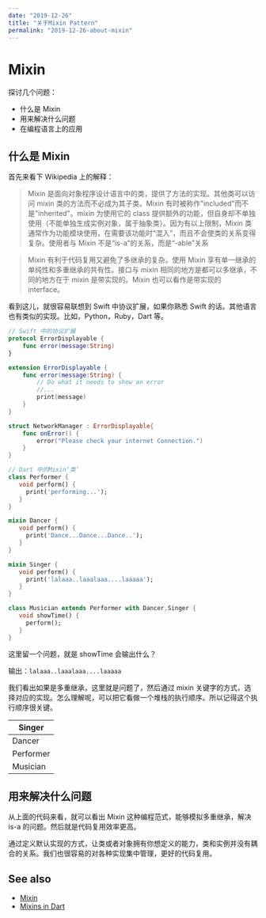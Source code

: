 ```yaml
---
date: "2019-12-26"
title: "关于Mixin Pattern"
permalink: "2019-12-26-about-mixin"
---
```


# Mixin

探讨几个问题：

- 什么是 Mixin
- 用来解决什么问题
- 在编程语言上的应用

## 什么是 Mixin

首先来看下 Wikipedia 上的解释：

> Mixin 是面向对象程序设计语言中的类，提供了方法的实现。其他类可以访问 mixin 类的方法而不必成为其子类。Mixin 有时被称作"included"而不是"inherited"。mixin 为使用它的 class 提供额外的功能，但自身却不单独使用（不能单独生成实例对象，属于抽象类）。因为有以上限制，Mixin 类通常作为功能模块使用，在需要该功能时“混入”，而且不会使类的关系变得复杂。使用者与 Mixin 不是“is-a”的关系，而是“-able”关系

> Mixin 有利于代码复用又避免了多继承的复杂。使用 Mixin 享有单一继承的单纯性和多重继承的共有性。接口与 mixin 相同的地方是都可以多继承，不同的地方在于 mixin 是带实现的。Mixin 也可以看作是带实现的 interface。

看到这儿，就很容易联想到 Swift 中协议扩展，如果你熟悉 Swift 的话。其他语言也有类似的实现。比如，Python，Ruby，Dart 等。

```swift
// Swift 中的协议扩展
protocol ErrorDisplayable {
    func error(message:String)
}

extension ErrorDisplayable {
    func error(message:String) {
        // Do what it needs to show an error
        //...
        print(message)
    }
}

struct NetworkManager : ErrorDisplayable{
    func onError() {
        error("Please check your internet Connection.")
    }
}
```

```Dart
// Dart 中的Mixin‘类’
class Performer {
   void perform() {
     print('performing...');
   }
}

mixin Dancer {
   void perform() {
     print('Dance...Dance...Dance..');
   }
}

mixin Singer {
   void perform() {
     print('lalaaa..laaalaaa....laaaaa');
   }
}

class Musician extends Performer with Dancer,Singer {
   void showTime() {
     perform();
   }
}
```

这里留一个问题，就是 showTime 会输出什么？

输出：`lalaaa..laaalaaa....laaaaa`

我们看出如果是多重继承，这里就是问题了，然后通过 mixin 关键字的方式，选择对应的实现。怎么理解呢，可以把它看做一个堆栈的执行顺序。所以记得这个执行顺序很关键。

| Singer    |
| --------- |
| Dancer    |
| Performer |
| Musician  |

## 用来解决什么问题

从上面的代码来看，就可以看出 Mixin 这种编程范式，能够模拟多重继承，解决 is-a 的问题。然后就是代码复用效率更高。

通过定义默认实现的方式，让类或者对象拥有你想定义的能力，类和实例并没有耦合的关系。我们也很容易的对各种实现集中管理，更好的代码复用。

## See also

- [Mixin](https://en.wikipedia.org/wiki/Mixin)
- [Mixins in Dart](https://medium.com/flutter-community/https-medium-com-shubhamhackzz-dart-for-flutter-mixins-in-dart-f8bb10a3d341)
